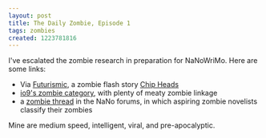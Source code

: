 ```yaml
---
layout: post
title: The Daily Zombie, Episode 1
tags: zombies
created: 1223781816
---
```

I've escalated the zombie research in preparation for NaNoWriMo.  Here are some links:

* Via [Futurismic](http://futurismic.com/2008/10/10/friday-free-fiction-for-10th-october/), a zombie flash story [Chip Heads](http://www.garethlpowell.com/friday-flash-fiction-45/)
* [io9's zombie category](http://io9.com/tag/zombies/), with plenty of meaty zombie linkage<!--break-->
* a [zombie thread](http://www.nanowrimo.org/eng/node/3015085) in the NaNo forums, in which aspiring zombie novelists classify their zombies

Mine are medium speed, intelligent, viral, and pre-apocalyptic.
